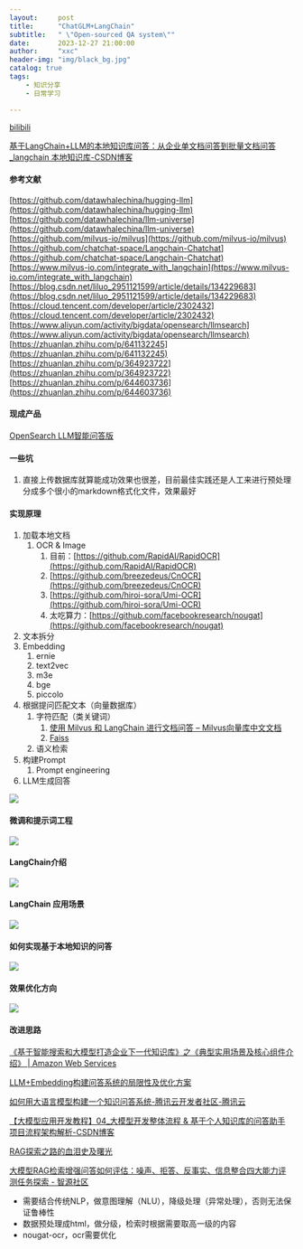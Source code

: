 ```yaml
---
layout:     post
title:      "ChatGLM+LangChain"
subtitle:   " \"Open-sourced QA system\""
date:       2023-12-27 21:00:00
author:     "xxc"
header-img: "img/black_bg.jpg"
catalog: true
tags:
    - 知识分享
    - 日常学习

---
```

<head>
    <script src="https://cdn.mathjax.org/mathjax/latest/MathJax.js?config=TeX-AMS-MML_HTMLorMML" type="text/javascript"></script>
    <script type="text/x-mathjax-config">
        MathJax.Hub.Config({
            tex2jax: {
            skipTags: ['script', 'noscript', 'style', 'textarea', 'pre'],
            inlineMath: [['$','$']]
            }
        });
    </script>
</head>


[bilibili](https://player.bilibili.com/player.html?bvid=BV13M4y1e7cN&autoplay=0)

[基于LangChain+LLM的本地知识库问答：从企业单文档问答到批量文档问答_langchain 本地知识库-CSDN博客](https://blog.csdn.net/v_JULY_v/article/details/131552592)

#### 参考文献
[https://github.com/datawhalechina/hugging-llm](https://github.com/datawhalechina/hugging-llm)
[https://github.com/datawhalechina/llm-universe](https://github.com/datawhalechina/llm-universe)
[https://github.com/milvus-io/milvus](https://github.com/milvus-io/milvus)
[https://github.com/chatchat-space/Langchain-Chatchat](https://github.com/chatchat-space/Langchain-Chatchat)
[https://www.milvus-io.com/integrate_with_langchain](https://www.milvus-io.com/integrate_with_langchain)
[https://blog.csdn.net/liluo_2951121599/article/details/134229683](https://blog.csdn.net/liluo_2951121599/article/details/134229683)
[https://cloud.tencent.com/developer/article/2302432](https://cloud.tencent.com/developer/article/2302432)
[https://www.aliyun.com/activity/bigdata/opensearch/llmsearch](https://www.aliyun.com/activity/bigdata/opensearch/llmsearch)
[https://zhuanlan.zhihu.com/p/641132245](https://zhuanlan.zhihu.com/p/641132245)
[https://zhuanlan.zhihu.com/p/364923722](https://zhuanlan.zhihu.com/p/364923722)
[https://zhuanlan.zhihu.com/p/644603736](https://zhuanlan.zhihu.com/p/644603736)

#### 现成产品
[OpenSearch LLM智能问答版](https://www.aliyun.com/activity/bigdata/opensearch/llmsearch)

#### 一些坑
1. 直接上传数据库就算能成功效果也很差，目前最佳实践还是人工来进行预处理  
分成多个很小的markdown格式化文件，效果最好

#### 实现原理
1. 加载本地文档
    1. OCR & Image
        1. 目前：[https://github.com/RapidAI/RapidOCR](https://github.com/RapidAI/RapidOCR)
        2. [https://github.com/breezedeus/CnOCR](https://github.com/breezedeus/CnOCR)
        3. [https://github.com/hiroi-sora/Umi-OCR](https://github.com/hiroi-sora/Umi-OCR)
        4. 太吃算力：[https://github.com/facebookresearch/nougat](https://github.com/facebookresearch/nougat)
2. 文本拆分
3. Embedding
    1. ernie
    2. text2vec
    3. m3e
    4. bge
    5. piccolo
4. 根据提问匹配文本（向量数据库）
    1. 字符匹配（类关键词）
        1. [使用 Milvus 和 LangChain 进行文档问答 – Milvus向量库中文文档](https://www.milvus-io.com/integrate_with_langchain)
        2. [Faiss](https://github.com/facebookresearch/faiss)
    2. 语义检索
5. 构建Prompt
    1. Prompt engineering
6. LLM生成回答

![](/img/chatglm-langchain/1.png)

#### 微调和提示词工程
![](/img/chatglm-langchain/2.png)

#### LangChain介绍
![](/img/chatglm-langchain/3.png)

#### LangChain 应用场景
![](/img/chatglm-langchain/4.png)

#### 如何实现基于本地知识的问答
![](/img/chatglm-langchain/5.png)

#### 效果优化方向
![](/img/chatglm-langchain/6.png)

#### 改进思路
[《基于智能搜索和大模型打造企业下一代知识库》之《典型实用场景及核心组件介绍》 | Amazon Web Services](https://aws.amazon.com/cn/blogs/china/intelligent-search-based-enhancement-solutions-for-llm-part-one/)

[LLM+Embedding构建问答系统的局限性及优化方案](https://zhuanlan.zhihu.com/p/641132245)

[如何用大语言模型构建一个知识问答系统-腾讯云开发者社区-腾讯云](https://cloud.tencent.com/developer/article/2302432)

[【大模型应用开发教程】04_大模型开发整体流程 & 基于个人知识库的问答助手 项目流程架构解析-CSDN博客](https://blog.csdn.net/liluo_2951121599/article/details/134229683)

[RAG探索之路的血泪史及曙光](https://zhuanlan.zhihu.com/p/664921095)

[大模型RAG检索增强问答如何评估：噪声、拒答、反事实、信息整合四大能力评测任务探索 - 智源社区](https://hub.baai.ac.cn/view/31683)

+ 需要结合传统NLP，做意图理解（NLU），降级处理（异常处理），否则无法保证鲁棒性
+ 数据预处理成html，做分级，检索时根据需要取高一级的内容
+ nougat-ocr，ocr需要优化

